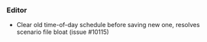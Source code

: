 ### Editor
   * Clear old time-of-day schedule before saving new one, resolves scenario file bloat (issue #10115)
